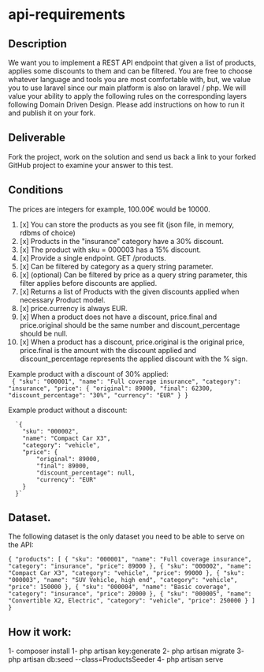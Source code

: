 # api-requirements

## Description

We want you to implement a REST API endpoint that given a list of products, applies some
discounts to them and can be filtered.
You are free to choose whatever language and tools you are most comfortable with, but, we value you to use laravel since our main platform is also on laravel / php.
We will value your ability to apply the following rules on the corresponding layers following Domain Driven Design.
Please add instructions on how to run it and publish it on your fork.

## Deliverable

Fork the project, work on the solution and send us back a link to your forked GitHub project to examine your answer to this test.

## Conditions

The prices are integers for example, 100.00€ would be 10000.

1. [x] You can store the products as you see fit (json file, in memory, rdbms of choice)
2. [x] Products in the "insurance" category have a 30% discount.
3. [x] The product with sku = 000003 has a 15% discount.
4. [x] Provide a single endpoint. GET /products.
5. [x] Can be filtered by category as a query string parameter.
6. [x] (optional) Can be filtered by price as a query string parameter, this filter applies before discounts are applied.
7. [x] Returns a list of Products with the given discounts applied when necessary Product model.
8. [x] price.currency is always EUR.
9. [x] When a product does not have a discount, price.final and price.original should be the same number and discount_percentage should be null.
10. [x] When a product has a discount, price.original is the original price, price.final is the amount with the discount applied and discount_percentage represents the applied discount with the % sign.

Example product with a discount of 30% applied:  
` { "sku": "000001", "name": "Full coverage insurance", "category": "insurance", "price": { "original": 89000, "final": 62300, "discount_percentage": "30%", "currency": "EUR" } }`

Example product without a discount:

      `{
        "sku": "000002",
        "name": "Compact Car X3",
        "category": "vehicle",
        "price": {
            "original": 89000,
            "final": 89000,
            "discount_percentage": null,
            "currency": "EUR"
        }
      }`

## Dataset.

The following dataset is the only dataset you need to be able to serve on the API:

`{ "products": [ { "sku": "000001", "name": "Full coverage insurance", "category": "insurance", "price": 89000 }, { "sku": "000002", "name": "Compact Car X3", "category": "vehicle", "price": 99000 }, { "sku": "000003", "name": "SUV Vehicle, high end", "category": "vehicle", "price": 150000 }, { "sku": "000004", "name": "Basic coverage", "category": "insurance", "price": 20000 }, { "sku": "000005", "name": "Convertible X2, Electric", "category": "vehicle", "price": 250000 } ] }`

## How it work:

1- composer install
1- php artisan key:generate
2- php artisan migrate
3- php artisan db:seed --class=ProductsSeeder
4- php artisan serve
